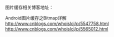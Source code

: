  图片缓存相关博客地址：
 
 Android图片缓存之Bitmap详解   http://www.cnblogs.com/whoislcj/p/5547758.html
 http://www.cnblogs.com/whoislcj/p/5565012.html
